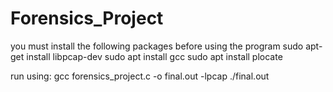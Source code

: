# Forensics_Project

you must install the following packages before using the program
sudo apt-get install libpcap-dev
sudo apt install gcc
sudo apt install plocate

run using:
gcc forensics_project.c -o final.out -lpcap
./final.out
